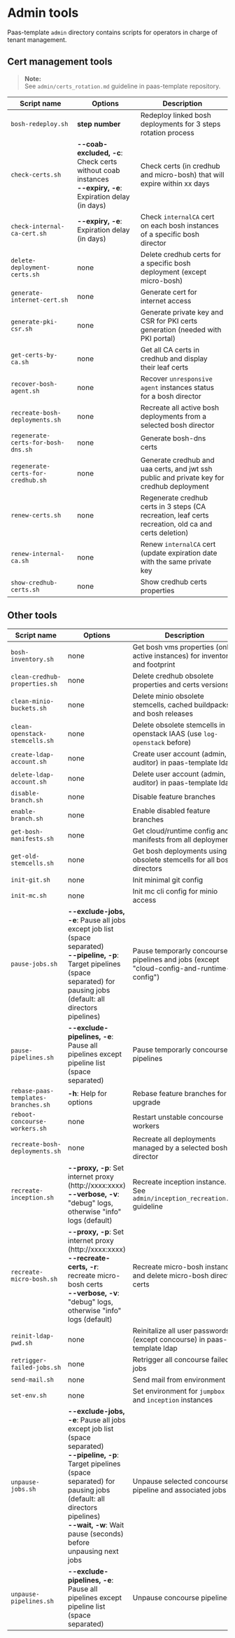 # Admin tools

Paas-template `admin` directory contains scripts for operators in charge of tenant management.

## Cert management tools
  >**Note:**  
  > See `admin/certs_rotation.md` guideline in paas-template repository.

  |Script name|Options|Description|
  |-----|-----|-----|
  |`bosh-redeploy.sh`|**step number**|Redeploy linked bosh deployments for 3 steps rotation process|
  |`check-certs.sh`|**--coab-excluded, -c**: Check certs without coab instances<br>**--expiry, -e**: Expiration delay (in days)|Check certs (in credhub and micro-bosh) that will expire within xx days|
  |`check-internal-ca-cert.sh`|**--expiry, -e**: Expiration delay (in days)|Check `internalCA` cert on each bosh instances of a specific bosh director|
  |`delete-deployment-certs.sh`|none|Delete credhub certs for a specific bosh deployment (except micro-bosh)|
  |`generate-internet-cert.sh`|none|Generate cert for internet access|
  |`generate-pki-csr.sh`|none|Generate private key and CSR for PKI certs generation (needed with PKI portal)|
  |`get-certs-by-ca.sh`|none|Get all CA certs in credhub and display their leaf certs|
  |`recover-bosh-agent.sh`|none|Recover `unresponsive agent` instances status for a bosh director|
  |`recreate-bosh-deployments.sh`|none|Recreate all active bosh deployments from a selected bosh director|
  |`regenerate-certs-for-bosh-dns.sh`|none|Generate bosh-dns certs|
  |`regenerate-certs-for-credhub.sh`|none|Generate credhub and uaa certs, and jwt ssh public and private key for credhub deployment|
  |`renew-certs.sh`|none|Regenerate credhub certs in 3 steps (CA recreation, leaf certs recreation, old ca and certs deletion)|
  |`renew-internal-ca.sh`|none|Renew `internalCA` cert (update expiration date with the same private key|
  |`show-credhub-certs.sh`|none|Show credhub certs properties|

## Other tools

  |Script name|Options|Description|
  |-----|-----|-----|
  |`bosh-inventory.sh`|none|Get bosh vms properties (only active instances) for inventory and footprint|
  |`clean-credhub-properties.sh`|none|Delete credhub obsolete properties and certs versions|
  |`clean-minio-buckets.sh`|none|Delete minio obsolete stemcells, cached buildpacks and bosh releases|
  |`clean-openstack-stemcells.sh`|none|Delete obsolete stemcells in openstack IAAS (use `log-openstack` before)|
  |`create-ldap-account.sh`|none|Create user account (admin, auditor) in paas-template ldap|
  |`delete-ldap-account.sh`|none|Delete user account (admin, auditor) in paas-template ldap|
  |`disable-branch.sh`|none|Disable feature branches|
  |`enable-branch.sh`|none|Enable disabled feature branches|
  |`get-bosh-manifests.sh`|none|Get cloud/runtime config and manifests from all deployments|
  |`get-old-stemcells.sh`|none|Get bosh deployments using obsolete stemcells for all bosh directors|
  |`init-git.sh`|none|Init minimal git config|
  |`init-mc.sh`|none|Init mc cli config for minio access|
  |`pause-jobs.sh`|**--exclude-jobs, -e**: Pause all jobs except job list (space separated)<br>**--pipeline, -p**: Target pipelines (space separated) for pausing jobs (default: all directors pipelines)|Pause temporarly concourse pipelines and jobs (except "cloud-config-and-runtime-config")|
  |`pause-pipelines.sh`|**--exclude-pipelines, -e**: Pause all pipelines except pipeline list (space separated)|Pause temporarly concourse pipelines|
  |`rebase-paas-templates-branches.sh`|**-h**: Help for options|Rebase feature branches for upgrade|
  |`reboot-concourse-workers.sh`|none|Restart unstable concourse workers|
  |`recreate-bosh-deployments.sh`|none|Recreate all deployments managed by a selected bosh director|
  |`recreate-inception.sh`|**--proxy, -p**: Set internet proxy (http://xxxx:xxxx)<br>**--verbose, -v**: "debug" logs, otherwise "info" logs (default)|Recreate inception instance. See `admin/inception_recreation.md` guideline|
  |`recreate-micro-bosh.sh`|**--proxy, -p**: Set internet proxy (http://xxxx:xxxx)<br>**--recreate-certs, -r**: recreate micro-bosh certs<br>**--verbose, -v**: "debug" logs, otherwise "info" logs (default)|Recreate micro-bosh instance and delete micro-bosh director certs|
  |`reinit-ldap-pwd.sh`|none|Reinitalize all user passwords (except concourse) in paas-template ldap|
  |`retrigger-failed-jobs.sh`|none|Retrigger all concourse failed jobs|
  |`send-mail.sh`|none|Send mail from environment|
  |`set-env.sh`|none|Set environment for `jumpbox` and `inception` instances|
  |`unpause-jobs.sh`|**--exclude-jobs, -e**: Pause all jobs except job list (space separated)<br>**--pipeline, -p**: Target pipelines (space separated) for pausing jobs (default: all directors pipelines)<br>**--wait, -w**: Wait pause (seconds) before unpausing next jobs|Unpause selected concourse pipeline and associated jobs|
  |`unpause-pipelines.sh`|**--exclude-pipelines, -e**: Pause all pipelines except pipeline list (space separated)|Unpause concourse pipelines|
